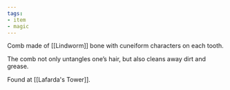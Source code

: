 ```yaml
---
tags:
- item
- magic
---
```


Comb made of [[Lindworm]] bone with cuneiform characters on each tooth.

The comb not only untangles one’s hair, but also cleans away dirt and grease.

Found at [[Lafarda's Tower]].
